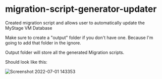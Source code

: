 # migration-script-generator-updater
Created migration script and allows user to automatically update the MyStage VM Database

Make sure to create a "output" folder if you don't have one. Because I'm going to add that folder in the ignore.

Output folder will store all the generated Migration scripts.

Should look like this:

![Screenshot 2022-07-01 143353](https://user-images.githubusercontent.com/106023573/176837866-59efa289-4463-41c3-8488-3027055e2167.png)
